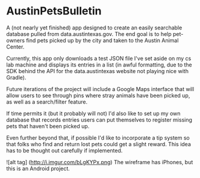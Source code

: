 # AustinPetsBulletin
A (not nearly yet finished) app designed to create an easily searchable database pulled from data.austintexas.gov. The end goal is to help pet-owners find pets picked up by the city and taken to the Austin Animal Center.

Currently, this app only downloads a test JSON file I've set aside on my cs lab machine and displays its entries in a list (in awful formatting, due to the SDK behind the API for the data.austintexas website not playing nice with Gradle).

Future iterations of the project will include a Google Maps interface that will allow users to see through pins where stray animals have been picked up, as well as a search/filter feature.

If time permits it (but it probably will not) I'd also like to set up my own database that records entries users can put themselves to register missing pets that haven't been picked up.

Even further beyond that, if possible I'd like to incorporate a tip system so that folks who find and return lost pets could get a slight reward. This idea has to be thought out carefully if implemented.

![alt tag] (http://i.imgur.com/bLgKYPx.png)
The wireframe has iPhones, but this is an Android project.
